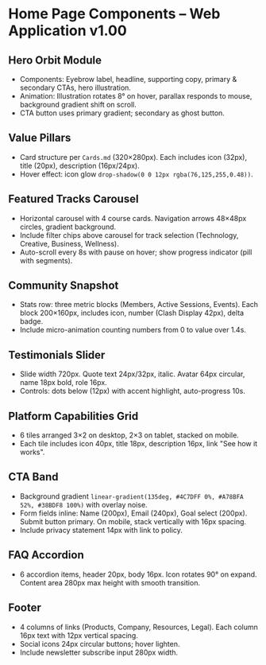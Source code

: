 # Home Page Components – Web Application v1.00

## Hero Orbit Module
- Components: Eyebrow label, headline, supporting copy, primary & secondary CTAs, hero illustration.
- Animation: Illustration rotates 8° on hover, parallax responds to mouse, background gradient shift on scroll.
- CTA button uses primary gradient; secondary as ghost button.

## Value Pillars
- Card structure per `Cards.md` (320×280px). Each includes icon (32px), title (20px), description (16px/24px).
- Hover effect: icon glow `drop-shadow(0 0 12px rgba(76,125,255,0.48))`.

## Featured Tracks Carousel
- Horizontal carousel with 4 course cards. Navigation arrows 48×48px circles, gradient background.
- Include filter chips above carousel for track selection (Technology, Creative, Business, Wellness).
- Auto-scroll every 8s with pause on hover; show progress indicator (pill with segments).

## Community Snapshot
- Stats row: three metric blocks (Members, Active Sessions, Events). Each block 200×160px, includes icon, number (Clash Display 42px), delta badge.
- Include micro-animation counting numbers from 0 to value over 1.4s.

## Testimonials Slider
- Slide width 720px. Quote text 24px/32px, italic. Avatar 64px circular, name 18px bold, role 16px.
- Controls: dots below (12px) with accent highlight, auto-progress 10s.

## Platform Capabilities Grid
- 6 tiles arranged 3×2 on desktop, 2×3 on tablet, stacked on mobile.
- Each tile includes icon 40px, title 18px, description 16px, link "See how it works".

## CTA Band
- Background gradient `linear-gradient(135deg, #4C7DFF 0%, #A78BFA 52%, #38BDF8 100%)` with overlay noise.
- Form fields inline: Name (200px), Email (240px), Goal select (200px). Submit button primary. On mobile, stack vertically with 16px spacing.
- Include privacy statement 14px with link to policy.

## FAQ Accordion
- 6 accordion items, header 20px, body 16px. Icon rotates 90° on expand. Content area 280px max height with smooth transition.

## Footer
- 4 columns of links (Products, Company, Resources, Legal). Each column 16px text with 12px vertical spacing.
- Social icons 24px circular buttons; hover lighten.
- Include newsletter subscribe input 280px width.
